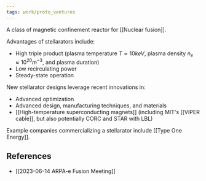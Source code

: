 ```yaml
---
tags: work/proto_ventures
---
```

A class of magnetic confinement reactor for [[Nuclear fusion]]. 

Advantages of stellarators include:
- High triple product (plasma temperature $T \approx 10 keV$, plasma density $n_e \approx 10^{20} m^{-3}$, and plasma duration)
- Low recirculating power
- Steady-state operation

New stellarator designs leverage recent innovations in:
- Advanced optimization
- Advanced design, manufacturing techniques, and materials
- [[High-temperature superconducting magnets]] (including MIT's [[VIPER cable]], but also potentially CORC and STAR with LBL)

Example companies commercializing a stellarator include [[Type One Energy]].

## References
- [[2023-06-14 ARPA-e Fusion Meeting]]